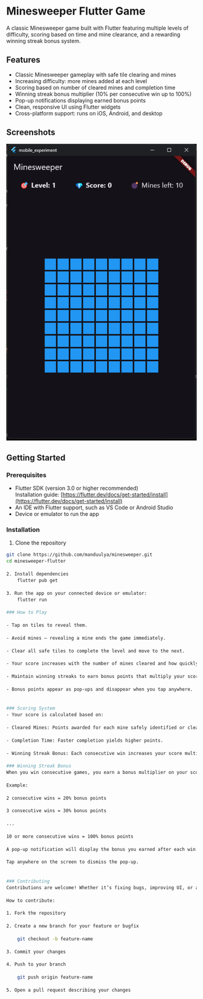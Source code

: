 # Minesweeper Flutter Game

A classic Minesweeper game built with Flutter featuring multiple levels of difficulty, scoring based on time and mine clearance, and a rewarding winning streak bonus system.

## Features

- Classic Minesweeper gameplay with safe tile clearing and mines
- Increasing difficulty: more mines added at each level
- Scoring based on number of cleared mines and completion time
- Winning streak bonus multiplier (10% per consecutive win up to 100%)
- Pop-up notifications displaying earned bonus points
- Clean, responsive UI using Flutter widgets
- Cross-platform support: runs on iOS, Android, and desktop

## Screenshots

![Screenshot of the game](image.png)

## Getting Started

### Prerequisites

- Flutter SDK (version 3.0 or higher recommended)  
  Installation guide: [https://flutter.dev/docs/get-started/install](https://flutter.dev/docs/get-started/install)
- An IDE with Flutter support, such as VS Code or Android Studio
- Device or emulator to run the app

### Installation

1. Clone the repository  
```bash
git clone https://github.com/manduulya/minesweeper.git
cd minesweeper-flutter

2. Install dependencies
    flutter pub get

3. Run the app on your connected device or emulator:
    flutter run

### How to Play

- Tap on tiles to reveal them.

- Avoid mines — revealing a mine ends the game immediately.

- Clear all safe tiles to complete the level and move to the next.

- Your score increases with the number of mines cleared and how quickly you complete each level.

- Maintain winning streaks to earn bonus points that multiply your score.

- Bonus points appear as pop-ups and disappear when you tap anywhere.


### Scoring System
- Your score is calculated based on:

- Cleared Mines: Points awarded for each mine safely identified or cleared.

- Completion Time: Faster completion yields higher points.

- Winning Streak Bonus: Each consecutive win increases your score multiplier by 10%, up to 100% at 10 or more wins.

### Winning Streak Bonus
When you win consecutive games, you earn a bonus multiplier on your score.

Example:

2 consecutive wins = 20% bonus points

3 consecutive wins = 30% bonus points

...

10 or more consecutive wins = 100% bonus points

A pop-up notification will display the bonus you earned after each win.

Tap anywhere on the screen to dismiss the pop-up.


### Contributing
Contributions are welcome! Whether it’s fixing bugs, improving UI, or adding features, feel free to open an issue or submit a pull request.

How to contribute:

1. Fork the repository

2. Create a new branch for your feature or bugfix

    git checkout -b feature-name

3. Commit your changes

4. Push to your branch

    git push origin feature-name

5. Open a pull request describing your changes


